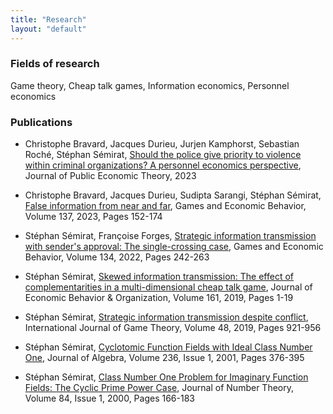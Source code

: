```yaml
---
title: "Research"
layout: "default"
---
```

### Fields of research

Game theory, Cheap talk games, Information economics, Personnel economics

### Publications

- Christophe Bravard, Jacques Durieu, Jurjen Kamphorst, Sebastian Roché, Stéphan Sémirat, [Should the police give priority to violence within criminal organizations? A personnel economics perspective](https://doi.org/10.1111/jpet.12666), Journal of Public Economic Theory, 2023
- Christophe Bravard, Jacques Durieu, Sudipta Sarangi, Stéphan Sémirat, [False information from near and far](https://doi.org/10.1016/j.geb.2022.11.002), Games and Economic Behavior, Volume 137, 2023, Pages 152-174
- Stéphan Sémirat, Françoise Forges, [Strategic information transmission with sender's approval: The single-crossing case](https://doi.org/10.1016/j.geb.2022.05.004), Games and Economic Behavior, Volume 134, 2022, Pages 242-263
- Stéphan Sémirat, [Skewed information transmission: The effect of complementarities in a multi-dimensional cheap talk game](https://doi.org/10.1016/j.jebo.2019.03.012), Journal of Economic Behavior & Organization, Volume 161, 2019, Pages 1-19
- Stéphan Sémirat, [Strategic information transmission despite conflict](https://doi.org/10.1007/s00182-019-00668-2), International Journal of Game Theory, Volume 48, 2019, Pages 921-956

- Stéphan Sémirat, [Cyclotomic Function Fields with Ideal Class Number One](https://doi.org/10.1006/jabr.2000.8493), Journal of Algebra, Volume 236, Issue 1, 2001, Pages 376-395
- Stéphan Sémirat, [Class Number One Problem for Imaginary Function Fields: The Cyclic Prime Power Case](https://doi.org/10.1006/jnth.2000.2535), Journal of Number Theory, Volume 84, Issue 1, 2000, Pages 166-183
